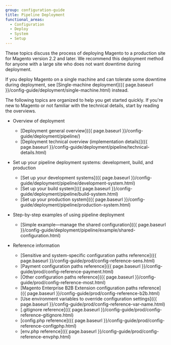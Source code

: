 ```yaml
---
group: configuration-guide
title: Pipeline Deployment
functional_areas:
  - Configuration
  - Deploy
  - System
  - Setup
---
```


These topics discuss the process of deploying Magento to a production site for Magento version 2.2 and later. We recommend this deployment method for anyone with a large site who does not want downtime during deployment.

If you deploy Magento on a single machine and can tolerate some downtime during deployment, see [Single-machine deployment]({{ page.baseurl }}/config-guide/deployment/single-machine.html) instead.

The following topics are organized to help you get started quickly. If you're new to Magento or not familiar with the technical details, start by reading the overviews.

*  Overview of deployment

   *  [Deployment general overview]({{ page.baseurl }}/config-guide/deployment/pipeline/)
   *  [Deployment technical overview (implementation details)]({{ page.baseurl }}/config-guide/deployment/pipeline/technical-details.html)

*  Set up your pipeline deployment systems: development, build, and production

   *  [Set up your development systems]({{ page.baseurl }}/config-guide/deployment/pipeline/development-system.html)
   *  [Set up your build system]({{ page.baseurl }}/config-guide/deployment/pipeline/build-system.html)
   *  [Set up your production system]({{ page.baseurl }}/config-guide/deployment/pipeline/production-system.html)

*  Step-by-step examples of using pipeline deployment

   *  [Simple example&mdash;manage the shared configuration]({{ page.baseurl }}/config-guide/deployment/pipeline/example/shared-configuration.html)

*  Reference information

   *  [Sensitive and system-specific configuration paths reference]({{ page.baseurl }}/config-guide/prod/config-reference-sens.html)
   *  [Payment configuration paths reference]({{ page.baseurl }}/config-guide/prod/config-reference-payment.html)
   *  [Other configuration paths reference]({{ page.baseurl }}/config-guide/prod/config-reference-most.html)
   *  [Magento Enterprise B2B Extension configuration paths reference]({{ page.baseurl }}/config-guide/prod/config-reference-b2b.html)
   *  [Use environment variables to override configuration settings]({{ page.baseurl }}/config-guide/prod/config-reference-var-name.html)
   *  [.gitignore reference]({{ page.baseurl }}/config-guide/prod/config-reference-gitignore.html)
   *  [config.php reference]({{ page.baseurl }}/config-guide/prod/config-reference-configphp.html)
   *  [env.php reference]({{ page.baseurl }}/config-guide/prod/config-reference-envphp.html)
